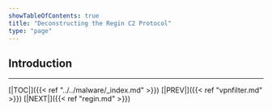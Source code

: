 ```yaml
---
showTableOfContents: true
title: "Deconstructing the Regin C2 Protocol"
type: "page"
---
```


## Introduction


---
[|TOC|]({{< ref "../../malware/_index.md" >}})
[|PREV|]({{< ref "vpnfilter.md" >}})
[|NEXT|]({{< ref "regin.md" >}})
